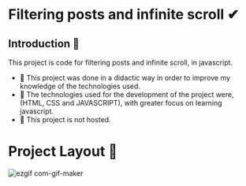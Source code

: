 #  Filtering posts and infinite scroll ✔

## Introduction 📑
This project is code for filtering posts and infinite scroll, in javascript.

* 📌 This project was done in a didactic way in order to improve my knowledge of the technologies used.
* 📌 The technologies used for the development of the project were, (HTML, CSS and JAVASCRIPT), with greater focus on learning javascript.
* 📌 This project is not hosted.

# Project Layout 🎨
![ezgif com-gif-maker](https://user-images.githubusercontent.com/86623759/128863386-983eca1b-6dbc-4306-b931-1b652e822c4d.gif)






